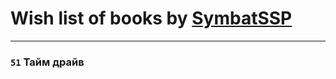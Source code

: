 # Wish list of books by [SymbatSSP](https://plus.google.com/111174942368802285509)
---

### `51` Тайм драйв

